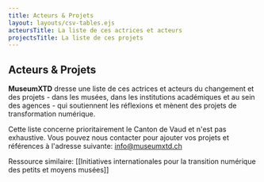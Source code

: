 ```yaml
---
title: Acteurs & Projets
layout: layouts/csv-tables.ejs
acteursTitle: La liste de ces actrices et acteurs
projectsTitle: La liste de ces projets
---
```


## Acteurs & Projets
**MuseumXTD** dresse une liste de ces actrices et acteurs du changement et des projets - dans les musées, dans les institutions académiques et au sein des agences - qui soutiennent les réflexions et mènent des projets de transformation numérique.    

Cette liste concerne prioritairement le Canton de Vaud et n'est pas exhaustive. Vous pouvez nous contacter pour ajouter vos projets et références à l'adresse suivante: [info@museumxtd.ch](mailto:info@museumxtd.ch)


Ressource similaire: [[Initiatives internationales pour la transition numérique des petits et moyens musées]]   
